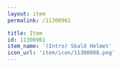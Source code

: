 ```yaml
---
layout: item
permalink: /11300961

title: Item
id: 11300961
item_name: '(Intro) Skald Helmet'
icon_url: 'item/icon/11300008.png'
---
```

